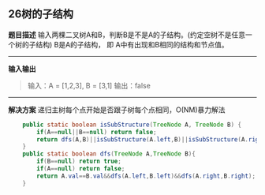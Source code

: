 ## 26树的子结构
**题目描述**
输入两棵二叉树A和B，判断B是不是A的子结构。(约定空树不是任意一个树的子结构)
B是A的子结构， 即 A中有出现和B相同的结构和节点值。

---
**输入输出**
>输入：A = [1,2,3], B = [3,1]
输出：false
---
**解决方案**
递归主树每个点开始是否跟子树每个点相同，O(NM)暴力解法
```java
    public static boolean isSubStructure(TreeNode A, TreeNode B) {
        if(A==null||B==null) return false;
        return dfs(A,B)||isSubStructure(A.left,B)||isSubStructure(A.right,B);
    }
    public static boolean dfs(TreeNode A,TreeNode B){
        if(B==null) return true;
        if(A==null) return false;
        return A.val==B.val&&dfs(A.left,B.left)&&dfs(A.right,B.right);
    }
```


